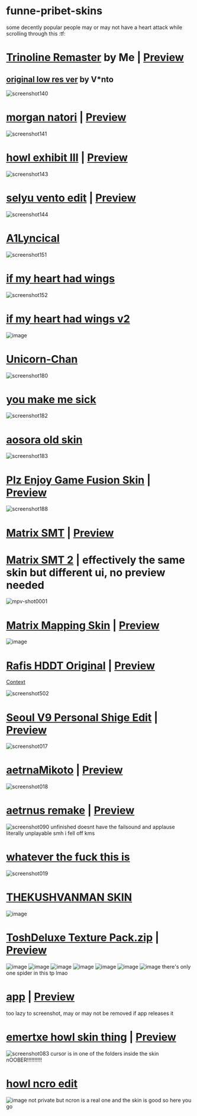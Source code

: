 # funne-pribet-skins

some decently popular people may or may not have a heart attack while scrolling through this :tf:

# [Trinoline Remaster](https://femboye.s-ul.eu/xMXED70W) by Me | [Preview](https://youtu.be/NIwMJGnCzqE)
## [original low res ver](https://mega.nz/file/cExi0Kga#-U0tyrp1TTJsuq-jdfaf8rf6bngti-Br1BJVKFC9Bjo) by V*nto
![screenshot140](https://user-images.githubusercontent.com/117044049/201496171-ac86d0c1-c9c8-4578-a5a8-ac972019b4bb.png)

# [morgan natori](https://femboye.s-ul.eu/wFPhFWxE) | [Preview](https://youtu.be/h8HBf7jSAFM)
![screenshot141](https://user-images.githubusercontent.com/117044049/201496223-2eda4011-c451-494a-9d26-81e10e58a952.png)

# [howl exhibit Ⅲ](https://files.getrektby.us/gciIqT7VKFcI.osk) | [Preview](https://youtu.be/WRcYYQacXh0)
![screenshot143](https://user-images.githubusercontent.com/117044049/201496408-089558dc-8821-4eda-99b1-13cd7584bc7b.png)

# [selyu vento edit](https://femboye.s-ul.eu/rTolC5zx) | [Preview](https://www.youtube.com/watch?v=bifEZg40IWQ)
![screenshot144](https://user-images.githubusercontent.com/117044049/201496582-c6e236db-5a33-43f2-864d-d459ef843b90.png)

# [A1Lyncical](https://femboye.s-ul.eu/xTIQ28x1)
![screenshot151](https://user-images.githubusercontent.com/117044049/201505403-6cf8756e-0e9c-4fb7-bf88-497cd8d6662f.png)

# [if my heart had wings](https://femboye.s-ul.eu/vV6DYb9i)
![screenshot152](https://user-images.githubusercontent.com/117044049/201505492-03a1a6d1-6991-44ae-a64c-0f70841966a1.png)

# [if my heart had wings v2](https://femboye.s-ul.eu/pRh9kRMM)
![image](https://user-images.githubusercontent.com/45379301/205751520-e1012da1-bf43-42c6-b656-9e4c7e0c6e92.png)

# [Unicorn-Chan](https://femboye.s-ul.eu/StyrIQEw)
![screenshot180](https://user-images.githubusercontent.com/117044049/201545283-d1c4607a-6e9d-4c2c-b32d-7f577d1893f8.png)

# [you make me sick](https://femboye.s-ul.eu/89PcnFDc)
![screenshot182](https://user-images.githubusercontent.com/117044049/201545533-62ea43d0-5070-4b61-8825-07710bd81f1e.png)

# [aosora old skin](https://femboye.s-ul.eu/fUO399uf)
![screenshot183](https://user-images.githubusercontent.com/117044049/201545728-c41a5c74-75b5-4c40-85d5-ae47cc728662.png)

# [Plz Enjoy Game Fusion Skin](https://femboye.s-ul.eu/VBljtivB) | [Preview](https://www.youtube.com/watch?v=XWj_JITME5o)
![screenshot188](https://user-images.githubusercontent.com/117044049/201572749-23158f06-6380-4d02-8399-ca0a3d1752fd.png)

# [Matrix SMT](https://files.getrektby.us/Ao24I67AJBef.osk) | [Preview](https://www.youtube.com/watch?v=eV8EcmUPEXI)
# [Matrix SMT 2](https://files.getrektby.us/5ag_bqYMdKVm.osk) | effectively the same skin but different ui, no preview needed
![mpv-shot0001](https://user-images.githubusercontent.com/45379301/204169871-813734b8-5cf1-4d41-898e-b19885c4c22a.jpg)

# [Matrix Mapping Skin](https://files.getrektby.us/zgwSgrKimpzc.osk ) | [Preview](https://twitter.com/DreamEmulation/status/1591758012829806594)
![image](https://user-images.githubusercontent.com/45379301/204318896-b9761a55-1189-4272-abaa-2612df883729.png)

# [Rafis HDDT Original](https://femboye.s-ul.eu/bQ5DUPkC) | [Preview](https://www.youtube.com/watch?v=M6SPs67ZPGw)
[Context](https://user-images.githubusercontent.com/45379301/204319469-ec7124e1-86bd-4bbd-8193-42647629b38a.png)

![screenshot502](https://user-images.githubusercontent.com/45379301/205456423-1f334c2f-343f-42bd-b093-7fdb9f958862.png)

# [Seoul V9 Personal Shige Edit](https://femboye.s-ul.eu/j4j9TgA1) | [Preview](https://youtu.be/5Ai_tGU9oMc)
![screenshot017](https://user-images.githubusercontent.com/45379301/206877990-c33e1b56-b2a7-4ad9-95c4-2f0333a6400d.png)

# [aetrnaMikoto](https://femboye.s-ul.eu/1Oray1gW) | [Preview](https://youtu.be/6w_BfxtB6wA)
![screenshot018](https://user-images.githubusercontent.com/45379301/206878153-e741a442-39c7-4e8e-9139-79026386792e.png)

# [aetrnus remake](https://chip.s-ul.eu/yqbrtpXZ) | [Preview](https://youtu.be/87aJfQE5c10?t=70)
![screenshot090](https://user-images.githubusercontent.com/45379301/208765301-ab6e816c-e050-407f-b613-b7884e28b9a9.png)
unfinished doesnt have the failsound and applause literally unplayable smh i fell off kms

# [whatever the fuck this is](https://femboye.s-ul.eu/6prtsbXf)
![screenshot019](https://user-images.githubusercontent.com/45379301/206878434-e52d6d73-2db6-4a2b-a9c4-e9cb68d4ca58.png)

# [THEKUSHVANMAN SKIN](https://femboye.s-ul.eu/DXv1XHSH)
![image](https://user-images.githubusercontent.com/45379301/206916037-0a9e3c37-13b1-4369-a8f4-5ec2dfe473d5.png)

# [ToshDeluxe Texture Pack.zip](https://github.com/nymphiaosu/funne-pribet-skins/files/10250496/ToshDeluxe.Texture.Pack.zip) | [Preview](https://youtu.be/kkNgy_KcH5Q)
![image](https://user-images.githubusercontent.com/45379301/208217808-00f3b37d-7dc4-449e-8789-e8363e58b436.png)
![image](https://user-images.githubusercontent.com/45379301/208217852-da11e5f6-6558-4a0b-9b2d-419e91c5e3d3.png)
![image](https://user-images.githubusercontent.com/45379301/208217879-be21c18f-c445-49e8-91f6-d735ee5365b1.png)
![image](https://user-images.githubusercontent.com/45379301/208217904-0ebca0e9-afb8-476e-b17c-fd731870bd06.png)
![image](https://user-images.githubusercontent.com/45379301/208217914-90e8cacc-10be-4a7b-aa73-5f0dc94d07b0.png)
![image](https://user-images.githubusercontent.com/45379301/208217920-410180b0-110d-4c9f-9c5a-a1bdb3f7ce67.png)
![image](https://user-images.githubusercontent.com/45379301/208217931-98f604c3-505d-49cc-9f07-757c4d0271d8.png)
there's only one spider in this tp lmao

# [app](https://cdn.discordapp.com/attachments/795679808779583579/1053478821266985031/app.osk) | [Preview](https://youtu.be/_mhC1NK34A0)
too lazy to screenshot, may or may not be removed if app releases it

# [emertxe howl skin thing](https://cdn.discordapp.com/attachments/973579452330147860/1053380767004229713/kamui.osk) | [Preview](https://www.youtube.com/watch?v=aUrTP416Cw4)
![screenshot083](https://user-images.githubusercontent.com/45379301/208218762-87947e4a-1961-4aac-94ee-a16aefb1215e.jpg)
cursor is in one of the folders inside the skin nOOBER!!!!!!!!!!

# [howl ncro edit](https://ncronfntophliac.s-ul.eu/mTspLkm9)
![image](https://user-images.githubusercontent.com/45379301/209898235-d80299aa-2fe9-4ca2-9ede-c2ad1b50fb3c.png)
not private but ncron is a real one and the skin is good so here you go
